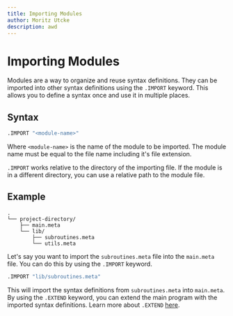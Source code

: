 ```yaml
---
title: Importing Modules
author: Moritz Utcke
description: awd
---
```


# Importing Modules

Modules are a way to organize and reuse syntax definitions. They can be imported into other syntax definitions using the `.IMPORT` keyword. This allows you to define a syntax once and use it in multiple places.

## Syntax

```meta
.IMPORT "<module-name>"
```

Where `<module-name>` is the name of the module to be imported. The module name must be equal to the file name including it's file extension.

`.IMPORT` works relative to the directory of the importing file. If the module is in a different directory, you can use a relative path to the module file.

## Example

```
.
└── project-directory/
    ├── main.meta
    └── lib/
        ├── subroutines.meta  
        └── utils.meta
```

Let's say you want to import the `subroutines.meta` file into the `main.meta` file. You can do this by using the `.IMPORT` keyword.

```meta
.IMPORT "lib/subroutines.meta"
```

This will import the syntax definitions from `subroutines.meta` into `main.meta`. By using the `.EXTEND` keyword, you can extend the main program with the imported syntax definitions. Learn more about `.EXTEND` [here](../02-keywords/02-extend).
